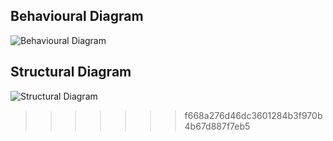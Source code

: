 ## Behavioural Diagram
![Behavioural Diagram](https://user-images.githubusercontent.com/82135750/114973741-ad08f980-9e9e-11eb-9a09-376f72852fa7.png)




## Structural Diagram
![Structural Diagram](https://user-images.githubusercontent.com/82135750/114973949-1426ae00-9e9f-11eb-83a5-c70c39c89ca0.png)
>>>>>>> f668a276d46dc3601284b3f970b4b67d887f7eb5
